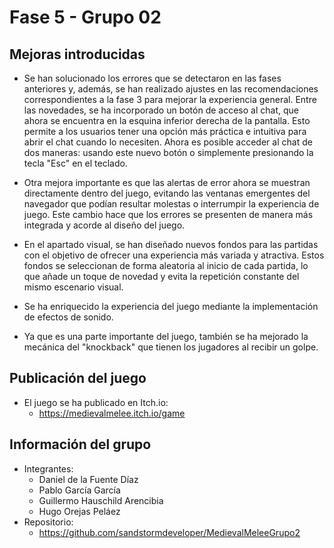 # Fase 5 - Grupo 02

## Mejoras introducidas

- Se han solucionado los errores que se detectaron en las fases anteriores y, además, se han realizado ajustes en las recomendaciones correspondientes a la fase 3 para mejorar la experiencia general. Entre las novedades, se ha incorporado un botón de acceso al chat, que ahora se encuentra en la esquina inferior derecha de la pantalla. Esto permite a los usuarios tener una opción más práctica e intuitiva para abrir el chat cuando lo necesiten. Ahora es posible acceder al chat de dos maneras: usando este nuevo botón o simplemente presionando la tecla "Esc" en el teclado.

- Otra mejora importante es que las alertas de error ahora se muestran directamente dentro del juego, evitando las ventanas emergentes del navegador que podían resultar molestas o interrumpir la experiencia de juego. Este cambio hace que los errores se presenten de manera más integrada y acorde al diseño del juego.

- En el apartado visual, se han diseñado nuevos fondos para las partidas con el objetivo de ofrecer una experiencia más variada y atractiva. Estos fondos se seleccionan de forma aleatoria al inicio de cada partida, lo que añade un toque de novedad y evita la repetición constante del mismo escenario visual.

- Se ha enriquecido la experiencia del juego mediante la implementación de efectos de sonido.

- Ya que es una parte importante del juego, también se ha mejorado la mecánica del "knockback" que tienen los jugadores al recibir un golpe.

## Publicación del juego

- El juego se ha publicado en Itch.io:
    - https://medievalmelee.itch.io/game

## Información del grupo

- Integrantes:
    - Daniel de la Fuente Díaz
    - Pablo García García
    - Guillermo Hauschild Arencibia
    - Hugo Orejas Peláez
- Repositorio:
    - https://github.com/sandstormdeveloper/MedievalMeleeGrupo2

